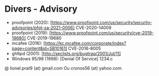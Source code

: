 # Divers - Advisory
* proofpoint (2020): [https://www.proofpoint.com/us/security/security-advisories/pfpt-sa-2021-0006] CVE-2020-14009
* proofpoint (2019): [https://www.proofpoint.com/us/security/cve-2019-19680] CVE-2019-19680
* mcafee (2016): [https://kc.mcafee.com/corporate/index?page=content&id=SB10161] CVE-2016-8005
* ghttpd (2001): [http://seclists.org/bugtraq/2001/Jul/11]
* Windows 95/98 (1998): [Denial Of Service] 1234.c

@ lionel.prat9 (at) gmail.com Ou cronos56 (at) yahoo.com

